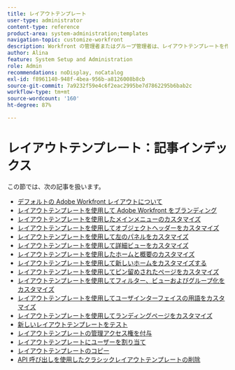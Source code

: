 ```yaml
---
title: レイアウトテンプレート
user-type: administrator
content-type: reference
product-area: system-administration;templates
navigation-topic: customize-workfront
description: Workfront の管理者またはグループ管理者は、レイアウトテンプレートを作成および変更して、Workfront インターフェイスの要素をユーザーに合わせてカスタマイズできます。
author: Alina
feature: System Setup and Administration
role: Admin
recommendations: noDisplay, noCatalog
exl-id: f8961140-948f-4bea-956b-a8126008b8cb
source-git-commit: 7a9232f59e4c6f2eac2995be7d7862295b6bab2c
workflow-type: tm+mt
source-wordcount: '160'
ht-degree: 87%

---
```


# レイアウトテンプレート：記事インデックス

<!-- Audited: 2/2024 -->

この節では、次の記事を扱います。

* [デフォルトの Adobe Workfront レイアウトについて](../../../administration-and-setup/customize-workfront/use-layout-templates/about-the-default-wf-layout.md)
* [レイアウトテンプレートを使用して Adobe Workfront をブランディング](../../../administration-and-setup/customize-workfront/use-layout-templates/brand-wf-using-a-layout-template.md)
* [レイアウトテンプレートを使用したメインメニューのカスタマイズ](../../../administration-and-setup/customize-workfront/use-layout-templates/customize-main-menu.md)
* [レイアウトテンプレートを使用してオブジェクトヘッダーをカスタマイズ](../../customize-workfront/use-layout-templates/customize-object-headers.md)
* [レイアウトテンプレートを使用して左のパネルをカスタマイズ](../../../administration-and-setup/customize-workfront/use-layout-templates/customize-left-panel.md)
* [レイアウトテンプレートを使用して詳細ビューをカスタマイズ](../../../administration-and-setup/customize-workfront/use-layout-templates/customize-details-view-layout-template.md)
* [レイアウトテンプレートを使用したホームと概要のカスタマイズ](../../../administration-and-setup/customize-workfront/use-layout-templates/customize-home-summary-layout-template.md)
* [レイアウトテンプレートを使用して新しいホームをカスタマイズする](../../../administration-and-setup/customize-workfront/use-layout-templates/customize-new-home-layout-template.md)
* [レイアウトテンプレートを使用してピン留めされたページをカスタマイズ](../../../administration-and-setup/customize-workfront/use-layout-templates/customize-pinned-pages.md)
* [レイアウトテンプレートを使用してフィルター、ビューおよびグループ化をカスタマイズ](../../../administration-and-setup/customize-workfront/use-layout-templates/customize-fvg-list-controls-layout-template.md)
* [レイアウトテンプレートを使用してユーザインターフェイスの用語をカスタマイズ](../../../administration-and-setup/customize-workfront/use-layout-templates/customize-terminology.md)
* [レイアウトテンプレートを使用してランディングページをカスタマイズ](../../../administration-and-setup/customize-workfront/use-layout-templates/customize-landing-page.md)
* [新しいレイアウトテンプレートをテスト](../../../administration-and-setup/customize-workfront/use-layout-templates/test-a-layout-template.md)
* [レイアウトテンプレートの管理アクセス権を付与](../../../administration-and-setup/customize-workfront/use-layout-templates/grant-admin-access-layout-template.md)
* [レイアウトテンプレートにユーザーを割り当て](../../../administration-and-setup/customize-workfront/use-layout-templates/assign-users-to-layout-template.md)
* [レイアウトテンプレートのコピー](../../../administration-and-setup/customize-workfront/use-layout-templates/copy-a-layout-template.md)
* [API 呼び出しを使用したクラシックレイアウトテンプレートの削除](../../../administration-and-setup/customize-workfront/use-layout-templates/delete-classic-layout-templates.md)
